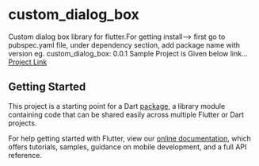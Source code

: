 # custom_dialog_box

Custom dialog box library for flutter.For getting install--> first go to pubspec.yaml file, under dependency section, add package name with version  eg.  custom_dialog_box: 0.0.1  Sample Project is Given below link... [Project Link](https://github.com/maksudur-rahman/dialog_testfrom_package)

## Getting Started

This project is a starting point for a Dart
[package](https://flutter.dev/developing-packages/),
a library module containing code that can be shared easily across
multiple Flutter or Dart projects.

For help getting started with Flutter, view our 
[online documentation](https://flutter.dev/docs), which offers tutorials, 
samples, guidance on mobile development, and a full API reference.
